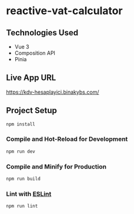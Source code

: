 # reactive-vat-calculator

## Technologies Used

- Vue 3
- Composition API
- Pinia

## Live App URL

https://kdv-hesaplayici.binakybs.com/

## Project Setup

```sh
npm install
```

### Compile and Hot-Reload for Development

```sh
npm run dev
```

### Compile and Minify for Production

```sh
npm run build
```

### Lint with [ESLint](https://eslint.org/)

```sh
npm run lint
```
